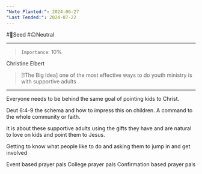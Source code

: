```yaml
---
"Note Planted:": 2024-06-27
"Last Tended:": 2024-07-22
---
```

#🌱Seed  #😐Neutral 
****
> `Importance`: 10%

Christine Elbert
 
> [!The Big Idea]
> one of the most effective ways to do youth ministry is with supportive adults 

****
Everyone needs to be behind the same goal of pointing kids to Christ.

Deut 6:4-9 the schema and how to impress this on children. A command to the whole community or faith.

It is about these supportive adults using the gifts they have and are natural to love on kids and point them to Jesus. 

Getting to know what people like to do and asking them to jump in and get involved 

Event based prayer pals 
College prayer pals 
Confirmation based prayer pals 


